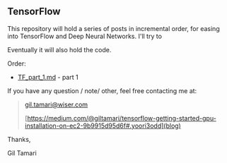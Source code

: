 ## TensorFlow

This repository will hold a series of posts in incremental order, for easing into TensorFlow and Deep Neural Networks. I'll try to 

Eventually it will also hold the code.

Order:

* [TF\_part\_1.md](https://github.com/USF-ML2/TensorFlow/blob/master/TF_part_1.md) - part 1 


If you have any question / note/ other, feel free contacting me at:

> gil.tamari@wiser.com 
> 
> [https://medium.com/@giltamari/tensorflow-getting-started-gpu-installation-on-ec2-9b9915d95d6f#.yoori3odd](blog)


Thanks,
	

Gil Tamari